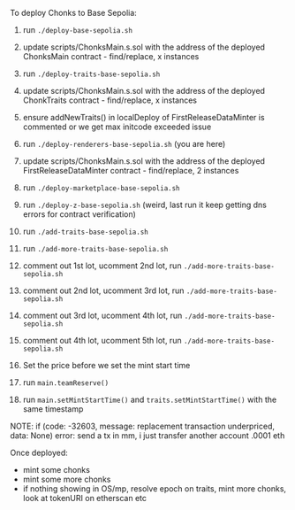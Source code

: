 To deploy Chonks to Base Sepolia:

1. run `./deploy-base-sepolia.sh`
2. update scripts/ChonksMain.s.sol with the address of the deployed ChonksMain contract - find/replace, x instances
3. run `./deploy-traits-base-sepolia.sh`
4. update scripts/ChonksMain.s.sol with the address of the deployed ChonkTraits contract - find/replace, x instances
5. ensure addNewTraits() in localDeploy of FirstReleaseDataMinter is commented or we get max initcode exceeded issue


6. run `./deploy-renderers-base-sepolia.sh` (you are here)
7. update scripts/ChonksMain.s.sol with the address of the deployed FirstReleaseDataMinter contract - find/replace, 2 instances

8. run `./deploy-marketplace-base-sepolia.sh`

9. run `./deploy-z-base-sepolia.sh` (weird, last run it keep getting dns errors for contract verification)
10. run `./add-traits-base-sepolia.sh`
11. run `./add-more-traits-base-sepolia.sh`
12. comment out 1st lot, ucomment 2nd lot, run `./add-more-traits-base-sepolia.sh`
13. comment out 2nd lot, ucomment 3rd lot, run `./add-more-traits-base-sepolia.sh`
13. comment out 3rd lot, ucomment 4th lot, run `./add-more-traits-base-sepolia.sh`
13. comment out 4th lot, ucomment 5th lot, run `./add-more-traits-base-sepolia.sh`

14. Set the price before we set the mint start time
15. run `main.teamReserve()`

16. run `main.setMintStartTime()` and `traits.setMintStartTime()` with the same timestamp


NOTE: if (code: -32603, message: replacement transaction underpriced, data: None) error: send a tx in mm, i just transfer another account .0001 eth

Once deployed:
- mint some chonks
- mint some more chonks
- if nothing showing in OS/mp, resolve epoch on traits, mint more chonks, look at tokenURI on etherscan etc
